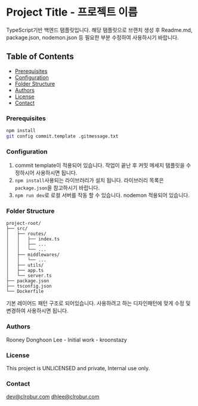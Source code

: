# Project Title - 프로젝트 이름

TypeScript기반 백엔드 탬플릿입니다. 해당 탬플릿으로 브랜치 생성 후 Readme.md, package.json, nodemon.json 등 필요한 부분 수정하여 사용하시기 바랍니다.


## Table of Contents
- [Prerequisites](#prerequisites)
- [Configuration](#configuration)
- [Folder Structure](#folder-structure)
- [Authors](#authors)
- [License](#license)
- [Contact](#contact)

### Prerequisites

```zsh
npm install
git config commit.template .gitmessage.txt
```

### Configuration

1. commit template이 적용되어 있습니다. 작업이 끝난 후 커밋 메세지 탬플릿을 수정하시어 사용하시면 됩니다.
2. `npm install`사용되는 라이브러리가 설치 됩니다. 라이브러리 목록은 `package.json`을 참고하시기 바랍니다.
3. `npm run dev`로 로컬 서버를 작동 할 수 있습니다. nodemon 적용되어 있습니다.

### Folder Structure

```
project-root/
├── src/
│   ├── routes/             
│   │   ├── index.ts
│   │   ├── ...
│   │   └── ...
│   ├── middlewares/        
│   │   └── ...
│   ├── utils/              
│   ├── app.ts              
│   └── server.ts           
├── package.json
├── tsconfig.json
└── Dockerfile
```
기본 레이어드 패턴 구조로 되어있습니다.
사용하려고 하는 디자인패턴에 맞게 수정 및 변경하여 사용하시면 됩니다.

### Authors

Rooney Donghoon Lee - Initial work - kroonstazy

### License

This project is UNLICENSED and private, Internal use only.


### Contact

dev@clrobur.com
dhlee@clrobur.com
